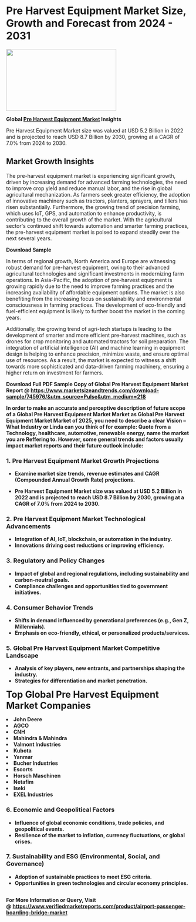 <H1>Pre Harvest Equipment Market Size, Growth and Forecast from 2024 - 2031</H1><img class="aligncenter size-medium wp-image-584254" src="https://thirdeyenews.in/wp-content/uploads/2024/09/Global-Market-Research-300x168.jpeg" alt="" width="300" height="168" /><p><strong>Global&nbsp;<a href="https://www.marketsizeandtrends.com/download-sample/745976/&amp;utm_source=Pulse&amp;utm_medium=218">Pre Harvest Equipment Market</a> Insights</strong></p><p>Pre Harvest Equipment Market size was valued at USD 5.2 Billion in 2022 and is projected to reach USD 8.7 Billion by 2030, growing at a CAGR of 7.0% from 2024 to 2030.</p><p><h2>Market Growth Insights</h2> <p>The pre-harvest equipment market is experiencing significant growth, driven by increasing demand for advanced farming technologies, the need to improve crop yield and reduce manual labor, and the rise in global agricultural mechanization. As farmers seek greater efficiency, the adoption of innovative machinery such as tractors, planters, sprayers, and tillers has risen substantially. Furthermore, the growing trend of precision farming, which uses IoT, GPS, and automation to enhance productivity, is contributing to the overall growth of the market. With the agricultural sector's continued shift towards automation and smarter farming practices, the pre-harvest equipment market is poised to expand steadily over the next several years.</p> <p><strong>Download Sample</strong></p> <p>In terms of regional growth, North America and Europe are witnessing robust demand for pre-harvest equipment, owing to their advanced agricultural technologies and significant investments in modernizing farm operations. In Asia-Pacific, the adoption of pre-harvest equipment is growing rapidly due to the need to improve farming practices and the increasing availability of affordable equipment options. The market is also benefiting from the increasing focus on sustainability and environmental consciousness in farming practices. The development of eco-friendly and fuel-efficient equipment is likely to further boost the market in the coming years.</p> <p>Additionally, the growing trend of agri-tech startups is leading to the development of smarter and more efficient pre-harvest machines, such as drones for crop monitoring and automated tractors for soil preparation. The integration of artificial intelligence (AI) and machine learning in equipment design is helping to enhance precision, minimize waste, and ensure optimal use of resources. As a result, the market is expected to witness a shift towards more sophisticated and data-driven farming machinery, ensuring a higher return on investment for farmers.</p> <p><strong></p><p><span class=""><strong>Download Full PDF Sample Copy of Global Pre Harvest Equipment Market Report</strong> @ <a href="https://www.marketsizeandtrends.com/download-sample/745976/&amp;utm_source=Pulse&amp;utm_medium=218" target="_blank">https://www.marketsizeandtrends.com/download-sample/745976/&amp;utm_source=Pulse&amp;utm_medium=218</a></span></p><p>In order to make an accurate and perceptive description of future scope of a Global&nbsp;Pre Harvest Equipment Market Market as Global&nbsp;Pre Harvest Equipment Market Market of 2025, you need to describe a clear Vision &ndash; What Industry or Linda can you think of for example: Quote from a Technology, healthcare, automotive, renewable energy, name the market you are Reffering to. However, some general trends and factors usually impact market reports and their future outlook include:</p><h3>1.&nbsp;<strong>Pre Harvest Equipment Market Growth Projections</strong></h3><ul><li>Examine market size trends, revenue estimates and CAGR (Compounded Annual Growth Rate) projections.</li><li><p>Pre Harvest Equipment Market size was valued at USD 5.2 Billion in 2022 and is projected to reach USD 8.7 Billion by 2030, growing at a CAGR of 7.0% from 2024 to 2030.</p></li></ul><h3>2.&nbsp;<strong>Pre Harvest Equipment Market Technological Advancements</strong></h3><ul><li>Integration of AI, IoT, blockchain, or automation in the industry.</li><li>Innovations driving cost reductions or improving efficiency.</li></ul><h3>3.&nbsp;<strong>Regulatory and Policy Changes</strong></h3><ul><li>Impact of global and regional regulations, including sustainability and carbon-neutral goals.</li><li>Compliance challenges and opportunities tied to government initiatives.</li></ul><h3>4.&nbsp;<strong>Consumer Behavior Trends</strong></h3><ul><li>Shifts in demand influenced by generational preferences (e.g., Gen Z, Millennials).</li><li>Emphasis on eco-friendly, ethical, or personalized products/services.</li></ul><h3>5.&nbsp;<strong>Global Pre Harvest Equipment Market Competitive Landscape</strong></h3><ul><li>Analysis of key players, new entrants, and partnerships shaping the industry.</li><li>Strategies for differentiation and market penetration.</li></ul><p data-pm-slice="1 1 []"><span style="color: inherit; font-family: inherit; font-size: 25px;">Top Global Pre Harvest Equipment Market Companies</span></p><div class="" data-test-id=""><p><li>John Deere</li><li> AGCO</li><li> CNH</li><li> Mahindra & Mahindra</li><li> Valmont Industries</li><li> Kubota</li><li> Yanmar</li><li> Bucher Industries</li><li> Escorts</li><li> Horsch Maschinen</li><li> Netafim</li><li> Iseki</li><li> EXEL Industries</li></p></div><h3>6.&nbsp;<strong>Economic and Geopolitical Factors</strong></h3><ul><li>Influence of global economic conditions, trade policies, and geopolitical events.</li><li>Resilience of the market to inflation, currency fluctuations, or global crises.</li></ul><h3>7.&nbsp;<strong>Sustainability and ESG (Environmental, Social, and Governance)</strong></h3><ul><li>Adoption of sustainable practices to meet ESG criteria.</li><li>Opportunities in green technologies and circular economy principles.</li></ul><h2><strong style="font-size: 14px;">For More Information or Query, Visit @&nbsp;</strong><a style="background-color: #ffffff; font-size: 14px;" href="https://www.marketsizeandtrends.com/report/pre-harvest-equipment-market/" target="_blank">https://www.verifiedmarketreports.com/product/airport-passenger-boarding-bridge-market</a></h2>
